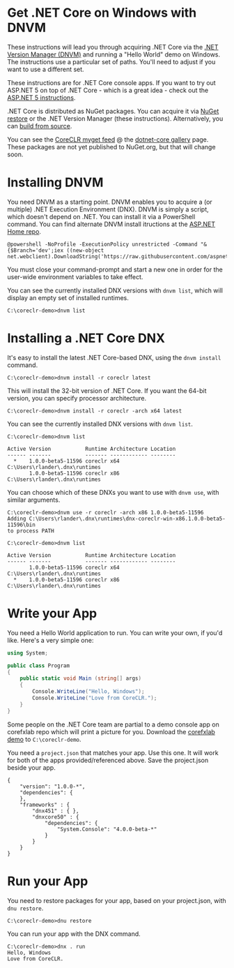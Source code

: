 Get .NET Core on Windows with DNVM
==================================

These instructions will lead you through acquiring .NET Core via the [.NET Version Manager (DNVM)](https://github.com/aspnet/dnvm)  and running a "Hello World" demo on Windows. The instructions use a particular set of paths. You'll need to adjust if you want to use a different set.

These instructions are for .NET Core console apps. If you want to try out ASP.NET 5 on top of .NET Core - which is a great idea - check out the [ASP.NET 5 instructions](https://github.com/aspnet/home).

.NET Core is distributed as NuGet packages. You can acquire it via [NuGet restore](get-coreclr-windows-nuget.md) or the .NET Version Manager (these instructions). Alternatively, you can [build from source](windows-instructions.md). 

You can see the [CoreCLR myget feed](https://www.myget.org/F/dotnet-core) @ the [dotnet-core gallery](https://www.myget.org/gallery/dotnet-core) page. These packages are not yet published to NuGet.org, but that will change soon.

Installing DNVM
===============

You need DNVM as a starting point. DNVM enables you to acquire a (or multiple) .NET Execution Environment (DNX). DNVM is simply a script, which doesn't depend on .NET. You can install it via a PowerShell command. You can find alternate DNVM install itructions at the [ASP.NET Home repo](https://github.com/aspnet/home).

	@powershell -NoProfile -ExecutionPolicy unrestricted -Command "&{$Branch='dev';iex ((new-object net.webclient).DownloadString('https://raw.githubusercontent.com/aspnet/Home/dev/dnvminstall.ps1'))}"

You must close your command-prompt and start a new one in order for the user-wide environment variables to take effect.

You can see the currently installed DNX versions with `dnvm list`, which will display an empty set of installed runtimes.

	C:\coreclr-demo>dnvm list

Installing a .NET Core DNX
==========================

It's easy to install the latest .NET Core-based DNX, using the ```dnvm install``` command. 

	C:\coreclr-demo>dnvm install -r coreclr latest

This will install the 32-bit version of .NET Core. If you want the 64-bit version, you can specify processor architecture.

	C:\coreclr-demo>dnvm install -r coreclr -arch x64 latest

You can see the currently installed DNX versions with `dnvm list`.

	C:\coreclr-demo>dnvm list

	Active Version           Runtime Architecture Location
	------ -------           ------- ------------ --------
	  *    1.0.0-beta5-11596 coreclr x64          C:\Users\rlander\.dnx\runtimes
	       1.0.0-beta5-11596 coreclr x86          C:\Users\rlander\.dnx\runtimes

You can choose which of these DNXs you want to use with `dnvm use`, with similar arguments.

	C:\coreclr-demo>dnvm use -r coreclr -arch x86 1.0.0-beta5-11596
	Adding C:\Users\rlander\.dnx\runtimes\dnx-coreclr-win-x86.1.0.0-beta5-11596\bin
	to process PATH

	C:\coreclr-demo>dnvm list

	Active Version           Runtime Architecture Location
	------ -------           ------- ------------ --------
	       1.0.0-beta5-11596 coreclr x64          C:\Users\rlander\.dnx\runtimes
	  *    1.0.0-beta5-11596 coreclr x86          C:\Users\rlander\.dnx\runtimes

Write your App
==============

You need a Hello World application to run. You can write your own, if you'd like. Here's a very simple one:

```csharp
using System;

public class Program
{
    public static void Main (string[] args)
    {
        Console.WriteLine("Hello, Windows");
        Console.WriteLine("Love from CoreCLR.");
    }   
} 
```

Some people on the .NET Core team are partial to a demo console app on corefxlab repo which will print a picture for you. Download the [corefxlab demo](https://raw.githubusercontent.com/dotnet/corefxlab/master/demos/CoreClrConsoleApplications/HelloWorld/HelloWorld.cs) to ```C:\coreclr-demo```.

You need a `project.json` that matches your app. Use this one. It will work for both of the apps provided/referenced above. Save the project.json beside your app.

```
{
    "version": "1.0.0-*",
    "dependencies": {
    },
    "frameworks" : {
        "dnx451" : { },
        "dnxcore50" : {
            "dependencies": {
                "System.Console": "4.0.0-beta-*"
            }
        }
    }
}
```

Run your App
============

You need to restore packages for your app, based on your project.json, with `dnu restore`.

	C:\coreclr-demo>dnu restore

You can run your app with the DNX command.

	C:\coreclr-demo>dnx . run
	Hello, Windows
	Love from CoreCLR.